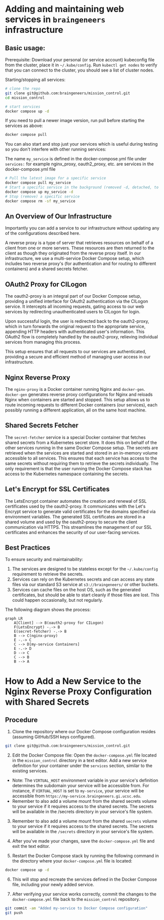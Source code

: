 # Adding and maintaining web services in `braingeneers` infrastructure

## Basic usage:
Prerequisite: Download your personal (or service account) 
kubeconfig file from the cluster, place it in `~/.kube/config`. 
Run `kubectl get nodes` to verify that you can connect to the cluster, you
should see a list of cluster nodes.

Starting/stopping all services:

```bash
# clone the repo
git clone git@github.com:braingeneers/mission_control.git
cd mission_control

# start services
docker compose up -d
```

If you need to pull a newer image version, run pull before starting the services as above:
```bash
docker compose pull
``` 

You can also start and stop just your services which is useful during testing so you don't 
interfere with other running services:

The name `my_service` is defined in the docker-compose.yml file under `services:`
for example nginx_proxy, oauth2_proxy, etc. are services in the docker-compose.yml file 

```bash
# Pull the latest image for a specific service
docker compose pull my_service
# Start a specific service in the background (removed -d, detached, to see logs, in the foreground for testing)
docker compose up my_service -d
# Stop (remove) a specific service
docker compose rm -sf my_service
```

## An Overview of Our Infrastructure

Importantly you can add a service to our infrastructure without updating any of the configurations described here.

A reverse proxy is a type of server that retrieves resources on behalf of a client from one or more servers. These resources are then returned to the client as though they originated from the reverse proxy itself. In our infrastructure, we use a multi-service Docker Compose setup, which includes two reverse proxy's (for authentication and for routing to different containers) and a shared secrets fetcher.

## OAuth2 Proxy for CILogon
The oauth2-proxy is an integral part of our Docker Compose setup, providing a unified interface for OAuth2 authentication via the CILogon service. It intercepts all incoming requests, gating access to our web services by redirecting unauthenticated users to CILogon for login.

Upon successful login, the user is redirected back to the oauth2-proxy, which in turn forwards the original request to the appropriate service, appending HTTP headers with authenticated user's information. This OAuth2 flow is completely handled by the oauth2-proxy, relieving individual services from managing this process.

This setup ensures that all requests to our services are authenticated, providing a secure and efficient method of managing user access in our infrastructure.

## Nginx Reverse Proxy
The `nginx-proxy` is a Docker container running Nginx and `docker-gen`. `docker-gen` generates reverse proxy configurations for Nginx and reloads Nginx when containers are started and stopped. This setup allows us to route incoming requests to different Docker containers (our services), each possibly running a different application, all on the same host machine.

## Shared Secrets Fetcher
The `secret-fetcher` service is a special Docker container that fetches shared secrets from a Kubernetes secret store. It does this on behalf of the other services running in the same Docker Compose setup. The secrets are retrieved when the services are started and stored in an in-memory volume accessible to all services. This ensures that each service has access to the same secrets without requiring them to retrieve the secrets individually. The only requirement is that the user running the Docker Compose stack has access to the Kubernetes namespace containing the secrets.

## Let's Encrypt for SSL Certificates

The LetsEncrypt container automates the creation and renewal of SSL certificates used by the oauth2-proxy. It communicates with the Let's Encrypt service to generate valid certificates for the domains specified via environment variables. The generated SSL certificates are stored in a shared volume and used by the oauth2-proxy to secure the client communication via HTTPS. This streamlines the management of our SSL certificates and enhances the security of our user-facing services.

## Best Practices

To ensure security and maintainability:

1. The services are designed to be stateless except for the `~/.kube/config` requirement to retrieve the secrets.
2. Services can rely on the Kubernetes secrets and can access any state files via our standard S3 service at `s3://braingeneers/` or other buckets.
3. Services can cache files on the host OS, such as the generated certificates, but should be able to start cleanly if those files are lost. This could happen occasionally, but not regularly.

The following diagram shows the process:

```mermaid
graph LR
    A[Client] --> B(oauth2-proxy for CILogon)
    F(LetsEncrypt) -.-> B
    E(secret-fetcher) -.-> B
    B --> C(nginx-proxy)
    E -.-> C
    C --> D[my-service Containers]
    E -.-> D
    D --> C
    C --> B
    B --> A

```

# How to Add a New Service to the Nginx Reverse Proxy Configuration with Shared Secrets

## Procedure

1. Clone the repository where our Docker Compose configuration resides (assuming GitHub/SSH keys configured).

```bash
git clone git@github.com:braingeneers/mission_control.git
```

2. Edit the Docker Compose file: Open the `docker-compose.yml` file located in the `mission_control` directory in a text editor. Add a new service definition for your container under the `services` section, similar to the existing services.
  - Note: The `VIRTUAL_HOST` environment variable in your service's definition determines the subdomain your service will be accessible from. For instance, if `VIRTUAL_HOST` is set to `my-service`, your service will be accessible from `https://my-service.braingeneers.gi.ucsc.edu`.
  - Remember to also add a volume mount from the shared secrets volume to your service if it requires access to the shared secrets. The secrets will be available in the /secrets directory in your service's file system.

3. Remember to also add a volume mount from the shared `secrets` volume to your service if it requires access to the shared secrets. The secrets will be available in the `/secrets` directory in your service's file system.

4. After you've made your changes, save the `docker-compose.yml` file and exit the text editor.

5. Restart the Docker Compose stack by running the following command in the directory where your `docker-compose.yml` file is located:

```bash
docker compose up -d
```

6. This will stop and recreate the services defined in the Docker Compose file, including your newly added service.

7. After verifying your service works correctly, commit the changes to the `docker-compose.yml` file back to the `mission_control` repository.

```bash
git commit -am "Added my-service to Docker Compose configuration"
git push
```
